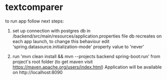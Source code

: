 # textcomparer
to run app follow next steps:
1. set up connection with postgres db in /backend/src/main/resources/application.properties file
  db recreates on each app launch, to change this behaviour edit 'spring.datasource.initialization-mode' property value to 'never'
  
2.  run 'mvn clean install && mvn --projects backend spring-boot:run' from project's root folder
  (to get maven visit https://maven.apache.org/users/index.html)
  Application will be available on http://localhost:8090
